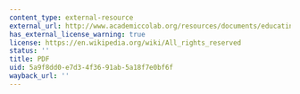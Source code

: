 ```yaml
---
content_type: external-resource
external_url: http://www.academiccolab.org/resources/documents/educating-the-fighterv3.pdf
has_external_license_warning: true
license: https://en.wikipedia.org/wiki/All_rights_reserved
status: ''
title: PDF
uid: 5a9f8dd0-e7d3-4f36-91ab-5a18f7e0bf6f
wayback_url: ''
---
```

